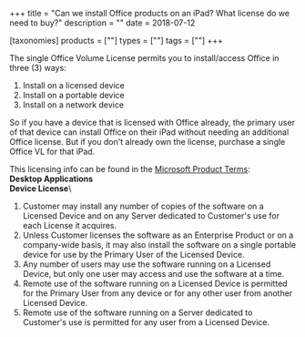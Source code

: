 +++
title = "Can we install Office products on an iPad? What license do we need to buy?"
description = ""
date = 2018-07-12

[taxonomies]
products = [""]
types = [""]
tags = [""]
+++

The single Office Volume License permits you to install/access Office in
three (3) ways:

1.  Install on a licensed device
2.  Install on a portable device
3.  Install on a network device

So if you have a device that is licensed with Office already, the
primary user of that device can install Office on their iPad without
needing an additional Office license. But if you don't already own the
license, purchase a single Office VL for that iPad.

This licensing info can be found in the [Microsoft Product
Terms](http://www.microsoftvolumelicensing.com/DocumentSearch.aspx?Mode=3&DocumentTypeId=53 "Nov. pg. 10/11"):\
**Desktop Applications**\
**Device License**\

1.  Customer may install any number of copies of the software on a
    Licensed Device and on any Server dedicated to Customer's use for
    each License it acquires.
2.  Unless Customer licenses the software as an Enterprise Product or on
    a company-wide basis, it may also install the software on a single
    portable device for use by the Primary User of the Licensed Device.
3.  Any number of users may use the software running on a Licensed
    Device, but only one user may access and use the software at a time.
4.  Remote use of the software running on a Licensed Device is permitted
    for the Primary User from any device or for any other user from
    another Licensed Device.
5.  Remote use of the software running on a Server dedicated to
    Customer's use is permitted for any user from a Licensed Device.
